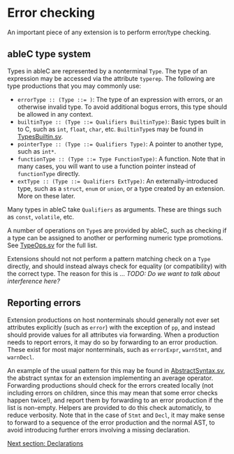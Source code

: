 # Error checking
An important piece of any extension is to perform error/type checking.  

## ableC type system
Types in ableC are represented by a nonterminal `Type`.  The type of an expression may be accessed via the attribute `typerep`.  The following are type productions that you may commonly use:
* `errorType :: (Type ::= )`: The type of an expression with errors, or an otherwise invalid type.  To avoid additional bogus errors, this type should be allowed in any context.  
* `builtinType :: (Type ::= Qualifiers BuiltinType)`: Basic types built in to C, such as `int`, `float`, `char`, etc.  `BuiltinType`s may be found in [TypesBuiltin.sv](../../edu.umn.cs.melt.ableC/abstractsyntax/TypesBuiltin.sv).  
* `pointerType :: (Type ::= Qualifiers Type)`: A pointer to another type, such as `int*`.
* `functionType :: (Type ::= Type FunctionType)`: A function.  Note that in many cases, you will want to use a function pointer instead of `functionType` directly.  
* `extType :: (Type ::= Qualifiers ExtType)`: An externally-introduced type, such as a `struct`, `enum` or `union`, or a type created by an extension.  More on these later.

Many types in ableC take `Qualifiers` as arguments.  These are things such as `const`, `volatile`, etc.  

A number of operations on `Type`s are provided by ableC, such as checking if a type can be assigned to another or performing numeric type promotions.  See [TypeOps.sv](../../edu.umn.cs.melt.ableC/abstractsyntax/TypeOps.sv) for the full list.  

Extensions should not not perform a pattern matching check on a `Type` directly, and should instead always check for equality (or compatibility) with the correct type.  The reason for this is ... *TODO: Do we want to talk about interference here?*

## Reporting errors
Extension productions on host nonterminals should generally not ever set attributes explicitly (such as `error`) with the exception of `pp`, and instead should provide values for all attributes via forwarding.  When a production needs to report errors, it may do so by forwarding to an error production.  These exist for most major nonterminals, such as `errorExpr`, `warnStmt`, and `warnDecl`.  

An example of the usual pattern for this may be found in [AbstractSyntax.sv](edu.umn.cs.melt.tutorials.ableC.average/abstractsyntax/AbstractSyntax.sv), the abstract syntax for an extension implementing an average operator.  Forwarding productions should check for the errors created locally (not including errors on children, since this may mean that some error checks happen twice!), and report them by forwarding to an error production if the list is non-empty.  Helpers are provided to do this check automaticly, to reduce verbosity.  Note that in the case of `Stmt` and `Decl`, it may make sense to forward to a sequence of the error production and the normal AST, to avoid introducing further errors involving a missing declaration.  

[Next section: Declarations](../declarations/)
